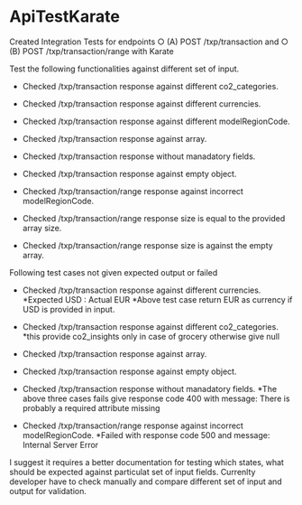 # ApiTestKarate

Created Integration Tests for endpoints
○ (A) POST /txp/transaction and
○ (B) POST /txp/transaction/range with Karate

Test the following functionalities against different set of input.

* Checked /txp/transaction response against different co2_categories.
* Checked /txp/transaction response against different currencies.
* Checked /txp/transaction response against different modelRegionCode.
* Checked /txp/transaction response against array.
* Checked /txp/transaction response without manadatory fields.
* Checked /txp/transaction response against empty object.

* Checked /txp/transaction/range response against incorrect modelRegionCode.
* Checked /txp/transaction/range response size is equal to the provided array size.
* Checked /txp/transaction/range response size is against the empty array.


Following test cases not given expected output or failed

* Checked /txp/transaction response against different currencies.
  *Expected USD : Actual EUR
  *Above test case return EUR as currency if USD is provided in input.

* Checked /txp/transaction response against different co2_categories.
  *this provide co2_insights only in case of grocery otherwise give null
  
* Checked /txp/transaction response against array.
* Checked /txp/transaction response against empty object.
* Checked /txp/transaction response without manadatory fields.
  *The above three cases fails give response code 400 with message: There is probably a required attribute missing
 
* Checked /txp/transaction/range response against incorrect modelRegionCode.
  *Failed with response code 500 and message: Internal Server Error
  
  
I suggest it requires a better documentation for testing which states, what should be expected against particulat set of input fields.
Currenlty developer have to check manually and compare different set of input and output for validation.

